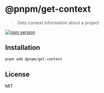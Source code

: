 # @pnpm/get-context

> Gets context information about a project

[![npm version](https://img.shields.io/npm/v/@pnpm/get-context.svg)](https://www.npmjs.com/package/@pnpm/get-context)

## Installation

```sh
pnpm add @pnpm/get-context
```

## License

MIT
